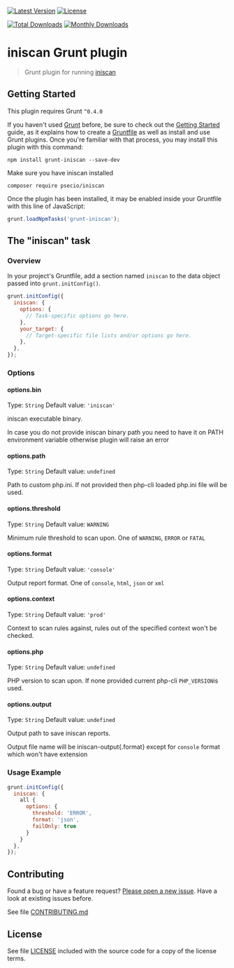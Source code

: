 [![Latest Version](https://img.shields.io/npm/v/grunt-iniscan.svg?style=flat-square)](https://npmjs.org/package/grunt-iniscan)
[![License](https://img.shields.io/github/license/juliangut/grunt-iniscan.svg?style=flat-square)](https://github.com/juliangut/grunt-iniscan/blob/master/LICENSE)

[![Total Downloads](https://img.shields.io/npm/dt/grunt-iniscan.svg?style=flat-square)](https://npmjs.org/package/grunt-iniscan)
[![Monthly Downloads](https://img.shields.io/npm/dm/grunt-iniscan.svg?style=flat-square)](https://npmjs.org/package/grunt-iniscan)

# iniscan Grunt plugin

> Grunt plugin for running [iniscan](https://github.com/psecio/iniscan)

## Getting Started
This plugin requires Grunt `^0.4.0`

If you haven't used [Grunt](http://gruntjs.com/) before, be sure to check out the [Getting Started](http://gruntjs.com/getting-started) guide, as it explains how to create a [Gruntfile](http://gruntjs.com/sample-gruntfile) as well as install and use Grunt plugins. Once you're familiar with that process, you may install this plugin with this command:

```shell
npm install grunt-iniscan --save-dev
```

Make sure you have iniscan installed

```shell
composer require psecio/iniscan
```

Once the plugin has been installed, it may be enabled inside your Gruntfile with this line of JavaScript:

```js
grunt.loadNpmTasks('grunt-iniscan');
```

## The "iniscan" task

### Overview
In your project's Gruntfile, add a section named `iniscan` to the data object passed into `grunt.initConfig()`.

```js
grunt.initConfig({
  iniscan: {
    options: {
      // Task-specific options go here.
    },
    your_target: {
      // Target-specific file lists and/or options go here.
    },
  },
});
```

### Options

#### options.bin
Type: `String`
Default value: `'iniscan'`

iniscan executable binary.

In case you do not provide iniscan binary path you need to have it on PATH environment variable otherwise plugin will raise an error

#### options.path
Type: `String`
Default value: `undefined`

Path to custom php.ini. If not provided then php-cli loaded php.ini file will be used.

#### options.threshold
Type: `String`
Default value: `WARNING`

Minimum rule threshold to scan upon. One of `WARNING`, `ERROR` or `FATAL`

#### options.format
Type: `String`
Default value: `'console'`

Output report format. One of `console`, `html`, `json` or `xml`

#### options.context
Type: `String`
Default value: `'prod'`

Context to scan rules against, rules out of the specified context won't be checked.

#### options.php
Type: `String`
Default value: `undefined`

PHP version to scan upon. If none provided current php-cli `PHP_VERSION`is used.

#### options.output
Type: `String`
Default value: `undefined`

Output path to save iniscan reports.

Output file name will be iniscan-output{.format} except for `console` format which won't have extension

### Usage Example

```js
grunt.initConfig({
  iniscan: {
    all {
      options: {
        threshold: 'ERROR',
        format: 'json',
        failOnly: true
      }
    }
  },
});
```

## Contributing

Found a bug or have a feature request? [Please open a new issue](https://github.com/juliangut/grunt-iniscan/issues). Have a look at existing issues before.

See file [CONTRIBUTING.md](https://github.com/juliangut/grunt-iniscan/blob/master/CONTRIBUTING.md)

## License

See file [LICENSE](https://github.com/juliangut/grunt-iniscan/blob/master/LICENSE) included with the source code for a copy of the license terms.
